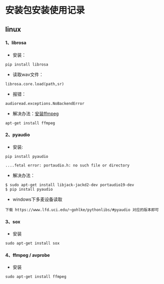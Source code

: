 # 安装包安装使用记录

## linux

#### 1、librosa

- 安装：
```
pip install librosa
```
- 读取wav文件：

```
librosa.core.load(path,sr)
```
- 报错：

```
audioread.exceptions.NoBackendError
```

- 解决办法：[安装ffmpeg](https://github.com/librosa/librosa/issues/219)
```
apt-get install ffmpeg
```

#### 2、pyaudio

- 安装:

```
pip install pyaudio

....fetal error: portaudio.h: no such file or directory
```

- 解决办法：

```
$ sudo apt-get install libjack-jackd2-dev portaudio19-dev
$ pip install pyaudio
```

- windows下多麦设备读取

```
下载 https://www.lfd.uci.edu/~gohlke/pythonlibs/#pyaudio 对应的版本即可
```

#### 3、sox

- 安装

```
sudo apt-get install sox
```

#### 4、ffmpeg / avprobe

- 安装

```
sudo apt-get install ffmpeg
```
